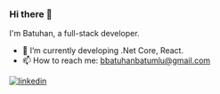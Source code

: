 ### Hi there 👋

I'm Batuhan, a full-stack developer.

- 🌱 I’m currently developing .Net Core, React. 
- 📫 How to reach me: bbatuhanbatumlu@gmail.com


[![linkedin](https://img.shields.io/badge/Linkedin-000000?style=for-the-badge&logo=Linkedin&logoColor=white)](https://www.linkedin.com/in/batuhan-batumlu/)
